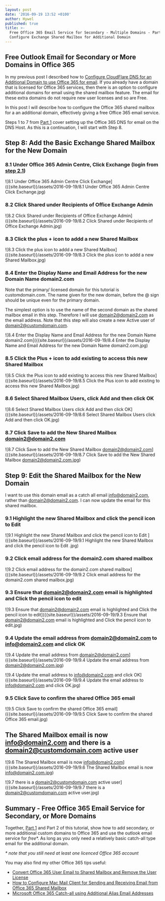 ```yaml
---
layout: post
date: '2016-09-19 13:52 +0100'
author: Hywel
published: true
title: >-
  Free Office 365 Email Service for Secondary - Multiple Domains - Part 2
  Configure Exchange Shared Mailbox for Additional Domain
---
```

## Free Outlook Email for Secondary or More Domains in Office 365

In my previous post I described how to [Configure CloudFlare DNS for an Additional Domain to use Office 365 for email](http://www.hywel.me/small/business/email/2016/09/18/free-office-365-email-service-for-multiple-domains-part-1-configure-dns-in-cloudflare-host.html).  If you already have a domain that is licensed for Office 365 services, then there is an option to configure additional domains for email using the shared mailbox feature.  The email for these extra domains do not require new user licenses and so are Free.

In this post I will describe how to configure the Office 365 shared mailbox for a an additional domain, effectively giving a free Office 365 email service.

Steps 1 to 7 from [Part 1](http://www.hywel.me/small/business/email/2016/09/18/free-office-365-email-service-for-multiple-domains-part-1-configure-dns-in-cloudflare-host.html) cover setting up the Office 365 DNS for email on the DNS Host.  As this is a continuation, I will start with Step 8.

## Step 8: Add the Basic Exchange Shared Mailbox for the New Domain

### 8.1 Under Office 365 Admin Centre, Click Exchange (login from  [step 2.1](http://www.hywel.me/small/business/email/2016/09/18/free-office-365-email-service-for-multiple-domains-part-1-configure-dns-in-cloudflare-host.html))

![8.1 Under Office 365 Admin Centre Click Exchange]({{site.baseurl}}/assets/2016-09-19/8.1 Under Office 365 Admin Centre Click Exchange.jpg)

### 8.2 Click Shared under Recipients of Office Exchange Admin

![8.2 Click Shared under Recipients of Office Exchange Admin]({{site.baseurl}}/assets/2016-09-19/8.2 Click Shared under Recipients of Office Exchange Admin.jpg)

### 8.3 Click the plus + icon to addd a new Shared Mailbox

![8.3 Click the plus icon to addd a new Shared Mailbox]({{site.baseurl}}/assets/2016-09-19/8.3 Click the plus icon to addd a new Shared Mailbox.jpg)

### 8.4 Enter the Display Name and Email Address for the new Domain Name domain2.com

Note that the primary/ licensed domain for this tutorial is customdomain.com.  The name given for the new domain, before the @ sign should be unique even for the primary domain.

The simplest option is to use the name of the second domain as the shared mailbox email in this step.  Therefore I will use domain2@domain2.com as the email address.  Note that this step will also create a new Active user of domain2@customdomain.com.

![8.4 Enter the Display Name and Email Address for the new Domain Name domain2.com]({{site.baseurl}}/assets/2016-09-19/8.4 Enter the Display Name and Email Address for the new Domain Name domain2.com.jpg)

### 8.5 Click the Plus + icon to add existing to access this new Shared Mailbox

![8.5 Click the Plus icon to add existing to access this new Shared Mailbox]({{site.baseurl}}/assets/2016-09-19/8.5 Click the Plus icon to add existing to access this new Shared Mailbox.jpg)

### 8.6 Select Shared Mailbox Users, click Add and then click OK

![8.6 Select Shared Mailbox Users click Add and then click OK]({{site.baseurl}}/assets/2016-09-19/8.6 Select Shared Mailbox Users click Add and then click OK.jpg)

### 8.7 Click Save to add the New Shared Mailbox domain2@domain2.com

![8.7 Click Save to add the New Shared Mailbox domain2@domain2.com]({{site.baseurl}}/assets/2016-09-19/8.7 Click Save to add the New Shared Mailbox domain2@domain2.com.jpg)

## Step 9: Edit the Shared Mailbox for the New Domain
I want to use this domain email as a catch all email info@domain2.com, rather than domain2@domain2.com.  I can now update the email for this shared mailbox.

### 9.1 Highlight the new Shared Mailbox and click the pencil icon to Edit

![9.1 Highlight the new Shared Mailbox and click the pencil icon to Edit ]({{site.baseurl}}/assets/2016-09-19/9.1 Highlight the new Shared Mailbox and click the pencil icon to Edit .jpg)

### 9.2 Click email address for the domain2.com shared mailbox

![9.2 Click email address for the domain2.com shared mailbox]({{site.baseurl}}/assets/2016-09-19/9.2 Click email address for the domain2.com shared mailbox.jpg)

### 9.3 Ensure that domain2@domain2.com email is highlighted and Click the pencil icon to edit

![9.3 Ensure that domain2@domain2.com email is highlighted and Click the pencil icon to edit]({{site.baseurl}}/assets/2016-09-19/9.3 Ensure that domain2@domain2.com email is highlighted and Click the pencil icon to edit.jpg)

### 9.4 Update the email address from domain2@domain2.com to info@domain2.com and click OK

![9.4 Update the email address from domain2@domain2.com]({{site.baseurl}}/assets/2016-09-19/9.4 Update the email address from domain2@domain2.com.jpg)

![9.4 Update the email address to info@domain2.com and click OK]({{site.baseurl}}/assets/2016-09-19/9.4 Update the email address to info@domain2.com and click OK.jpg)

### 9.5 Click Save to confirm the shared Office 365 email

![9.5 Click Save to confirm the shared Office 365 email]({{site.baseurl}}/assets/2016-09-19/9.5 Click Save to confirm the shared Office 365 email.jpg)

## The Shared Mailbox email is now info@domain2.com and there is a domain2@customdomain.com active user

![9.6 The Shared Mailbox email is now info@domain2.com]({{site.baseurl}}/assets/2016-09-19/9.6 The Shared Mailbox email is now info@domain2.com.jpg)

![9.7 there is a domain2@customdomain.com active user]({{site.baseurl}}/assets/2016-09-19/9.7 there is a domain2@customdomain.com active user.jpg)

## Summary - Free Office 365 Email Service for Secondary, or More Domains

Together, [Part 1](http://www.hywel.me/small/business/email/2016/09/18/free-office-365-email-service-for-multiple-domains-part-1-configure-dns-in-cloudflare-host.html) and Part 2 of this tutorial, show how to add secondary, or more additional custom domains to Office 365 and use the outlook email service for _free_*.  As long as you only need a relatively basic catch-all type email for the additional domain.  

_* note that you still need at least one licenced Office 365 account_

You may also find my other Office 365 tips useful:

- [Convert Office 365 User Email to Shared Mailbox and Remove the User License](http://www.hywel.me/small/business/email/2016/01/12/convert-office-365-user-email-to-shared-mailbox-and-remove-the-user-license.html)
- [How to Configure Mac Mail Client for Sending and Receiving Email from Office 365 Shared Mailbox](http://www.hywel.me/small/business/email/2015/11/21/office-365-configure-shared-mailbox-mac-email-client.html)
- [Microsoft Office 365 Catch-all using Additional Alias Email Addresses](http://www.hywel.me/small/business/email/2015/11/19/microsoft-office-365-catch-all-additional-email-alias.html)
